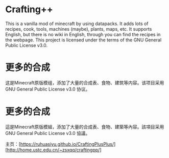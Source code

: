 # Crafting++
This is a vanilla mod of minecraft by using datapacks.
It adds lots of recipes, cook, tools, machines (maybe), plants, maps, etc.
It supports English, but there is no wiki in English, through you can find the recipes in the webpage.
This project is licensed under the terms of the GNU General Public License v3.0.

# 更多的合成
这是Minecraft原版模组，添加了大量的合成表、食物、建筑等内容。该项目采用 GNU General Public License v3.0 协议。

# 更多的合成
這是Minecraft原版模組，添加了大量的合成表、食物、建築等內容。該項目采用 GNU General Public License v3.0 協議。

主页：[https://ruhuasiyu.github.io/CraftingPlusPlus/]
[http://home.ustc.edu.cn/~zsxqq/craftingpp/]
